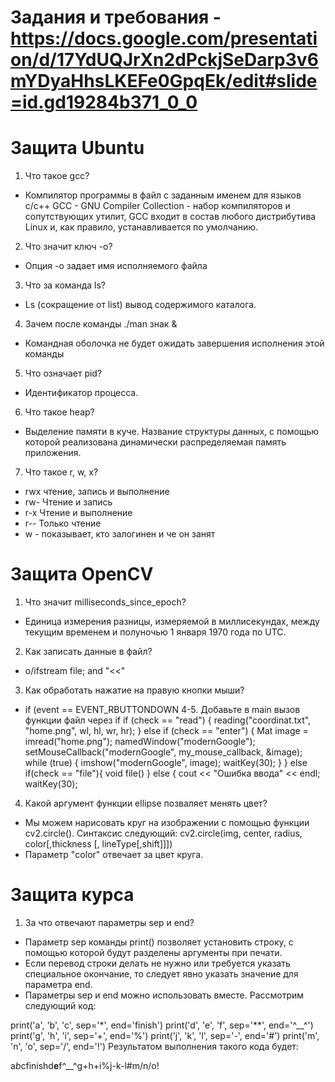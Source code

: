# Задания и требования - https://docs.google.com/presentation/d/17YdUQJrXn2dPckjSeDarp3v6mYDyaHhsLKEFe0GpqEk/edit#slide=id.gd19284b371_0_0


# Защита Ubuntu
1. Что такое gcc? <br>
 - Компилятор программы в файл с заданным именем для языков c/c++
GCC - GNU Compiler Collection - набор компиляторов и сопутствующих утилит, GCC входит в состав любого дистрибутива Linux и, как правило, устанавливается по умолчанию.<br>
2. Что значит ключ -о? <br>
- Опция -o задает имя исполняемого файла <br>
3. Что за команда ls? <br>
- Ls (сокращение от list) вывод содержимого каталога. <br>
4. Зачем после команды ./man знак & <br>
- Командная оболочка не будет ожидать завершения исполнения этой команды
5. Что означает pid? <br>
- Идентификатор процесса. <br>
6. Что такое heap? <br>
- Выделение памяти в куче. Название структуры данных, с помощью которой реализована динамически распределяемая память приложения. <br>
7. Что такое r, w, x? <br>
- rwx чтение, запись и выполнение <br>
- rw- Чтение и запись <br>
- r-x Чтение и выполнение <br>
- r-- Только чтение <br>
- w - показывает, кто залогинен и че он занят <br>

# Защита OpenCV
1. Что значит milliseconds_since_epoch? <br>
- Единица измерения разницы, измеряемой в миллисекундах, между текущим временем и полуночью 1 января 1970 года по UTC. <br>
2. Как записать данные в файл? <br>
- o/ifstream file; and "<<" <br>
3. Как обработать нажатие на правую кнопки мыши? <br>
- if (event == EVENT_RBUTTONDOWN 4-5. Добавьте в main вызов функции файл через if if (check == "read") { reading("coordinat.txt", "home.png", wl, hl, wr, hr); } else if (check == "enter") { Mat image = imread("home.png"); namedWindow("modernGoogle"); setMouseCallback("modernGoogle", my_mouse_callback, &image); while (true) { imshow("modernGoogle", image); waitKey(30); } } else if(check == "file"){ void file() } else { cout << "Ошибка ввода" << endl; waitKey(30); <br>
4. Какой аргумент функции ellipse позваляет менять цвет? <br>
- Мы можем нарисовать круг на изображении с помощью функции cv2.circle(). Синтаксис следующий: cv2.circle(img, center, radius, color[,thickness [, lineType[,shift]]]) <br>
- Параметр "color" отвечает за цвет круга. <br>

# Защита курса
1. За что отвечают параметры sep и end? <br>
- Параметр sep команды print() позволяет установить строку, с помощью которой будут разделены аргументы при печати. <br>
- Если перевод строки делать не нужно или требуется указать специальное окончание, то следует явно указать значение для параметра end. <br>
- Параметры sep и end можно использовать вместе. Рассмотрим следующий код:

print('a', 'b', 'c', sep='*', end='finish')
print('d', 'e', 'f', sep='**', end='^__^')
print('g', 'h', 'i', sep='+', end='%')
print('j', 'k', 'l', sep='-', end='#')
print('m', 'n', 'o', sep='/', end='!')
Результатом выполнения такого кода будет:

a*b*cfinishd**e**f^__^g+h+i%j-k-l#m/n/o!

